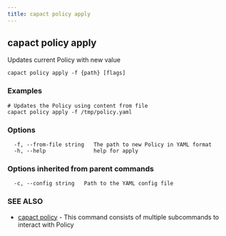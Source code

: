 ```yaml
---
title: capact policy apply
---
```


## capact policy apply

Updates current Policy with new value

```
capact policy apply -f {path} [flags]
```

### Examples

```
# Updates the Policy using content from file
capact policy apply -f /tmp/policy.yaml

```

### Options

```
  -f, --from-file string   The path to new Policy in YAML format
  -h, --help               help for apply
```

### Options inherited from parent commands

```
  -c, --config string   Path to the YAML config file
```

### SEE ALSO

* [capact policy](capact_policy.md)	 - This command consists of multiple subcommands to interact with Policy

